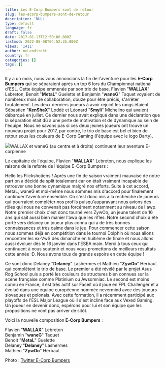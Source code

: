 ```yaml
---
title: Les E-Corp Bumpers sont de retour
slug: les-ecorp-bumpers-sont-de-retour
description: 'NULL'
type: default
language: fr
draft: false
date: 2017-01-13T12:50:00.000Z
lastmod: 2022-05-08T04:52:35.000Z
views: '1411'
author: neLendirekt
country: fr
categories: []
tags: []
---
```

Il y a un mois, nous vous annoncions la fin de l'aventure pour les **E-Corp Bumpers** qui se séparaient après un top 6 lors du Championnat national d'ESL. Cette équipe emmenée par son trio de base, Flavien "**WALLAX**" Lebreton, Benoit "**MetaL**" Guelette et Benjamin "**waneG**" Taquet voyaient de nombreux mois de collaboration, douze pour être précis, s'arrêter brutalement. Les deux derniers joueurs à avoir rejoint les rangs étaient Sébastien "**KenShaX**" Loddé et Léonard "**Smyli**" Michelino qui avaient débarqué en juillet. Ce dernier nous avait expliqué dans une déclaration que la séparation était dû à une perte de motivation et de dynamique au sein de l'équipe. Nous ne savons pas si ces deux jeunes joueurs ont trouvé un nouveau projet pour 2017, par contre, le trio de base est bel et bien de retour sous les couleurs de E-Corp Gaming (l'équipe avec le logo Darty).

![](/storage/images/5878c5d223100_e-corp-bumpersjpg.jpg)WALLAX et waneG (au centre et à droite) continuent leur aventure E-corpienne

Le capitaine de l'équipe, Flavien "**WALLAX**" Lebreton, nous explique les raisons de la refonte de l'équipe E-Corp Bumpers :

Hello les Flickshotiens ! Après une fin de saison vraiment mauvaise de notre part on a décidé de split totalement car on était vraiment incapable de retrouver une bonne dynamique malgré nos efforts. Suite à cet accord, MetaL, waneG et moi-même nous sommes mis d'accord pour finalement continuer l'aventure ensemble. On s'est donc mis à la recherche de joueurs qui pourraient compléter nos profils puisqu'auparavant nous avions des rôles qui nous ne convenait pas forcément notamment au niveau de l'awp. Notre premier choix c'est donc tourné vers ZywOo, un jeune talent de 16 ans qui sait aussi bien manier l'awp que les rifles. Notre second choix a été porté vers delaney un joueur plus connu qui a de très bonnes connaissances et très calme dans le jeu. Pour commencer cette saison nous sommes déjà en compétition dans le tournoi Dolphin où nous allons rencontrer les ex-VwS dès dimanche en huitième de finale et nous allons aussi évoluer dès le 16 janvier dans l'ESEA main. Merci à tous ceux qui continuent à nous soutenir et nous vous promettons de meilleurs résultats cette année :D. Nous avons tous de grands espoirs en cette équipe ! 

  
Ce sont donc Delaney "**Delaney**" Lashermes et Mathieu "**ZywOo**" Herbaut qui complètent le trio de base. Le premier a été révélé par le projet Asus Rog School puis a porté les couleurs de structures bien connues sur la scène française comme Platinium ou Awsomniac. Le second est moins connu en France, il est très actif sur Faceit où il joue en FPL Challenger et a évolué dans une équipe européenne nommée nevermind avec des joueurs slovaques et polonais. Avec cette formation, il a récemment participé aux playoffs de l'ESL Major League où il s'est incliné face aux Vexed Gaming. Un joueur en devenir donc, espérons pour lui et son équipe que les propositions ne vont pas arriver de sitôt.

Voici la nouvelle composition **E-Corp Bumpers** :

Flavien "**WALLAX**" Lebreton  
Benjamin "**waneG**" Taquet  
Benoit "**MetaL**" Guelette  
Delaney "**Delaney**" Lashermes  
Mathieu "**ZywOo**" Herbaut

Photo : [Twitter E-Corp Bumpers](https://twitter.com/Ecorp%5FBumpers)
